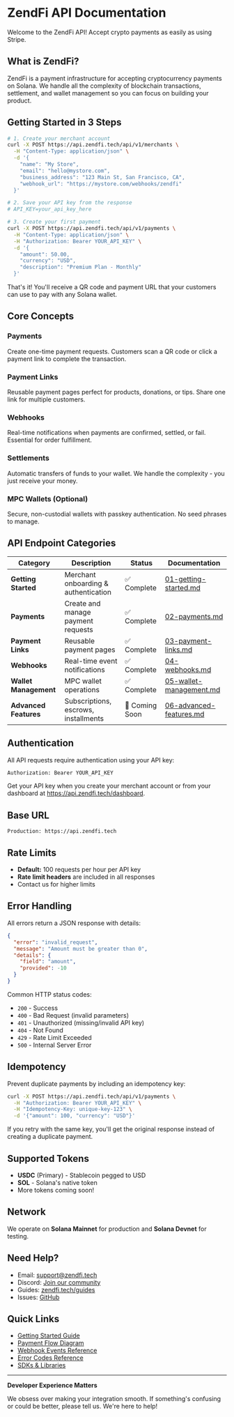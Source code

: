 # ZendFi API Documentation

Welcome to the ZendFi API! Accept crypto payments as easily as using Stripe.

## What is ZendFi?

ZendFi is a payment infrastructure for accepting cryptocurrency payments on Solana. We handle all the complexity of blockchain transactions, settlement, and wallet management so you can focus on building your product.

## Getting Started in 3 Steps

```bash
# 1. Create your merchant account
curl -X POST https://api.zendfi.tech/api/v1/merchants \
  -H "Content-Type: application/json" \
  -d '{
    "name": "My Store",
    "email": "hello@mystore.com",
    "business_address": "123 Main St, San Francisco, CA",
    "webhook_url": "https://mystore.com/webhooks/zendfi"
  }'

# 2. Save your API key from the response
# API_KEY=your_api_key_here

# 3. Create your first payment
curl -X POST https://api.zendfi.tech/api/v1/payments \
  -H "Content-Type: application/json" \
  -H "Authorization: Bearer YOUR_API_KEY" \
  -d '{
    "amount": 50.00,
    "currency": "USD",
    "description": "Premium Plan - Monthly"
  }'
```

That's it! You'll receive a QR code and payment URL that your customers can use to pay with any Solana wallet.

## Core Concepts

### Payments
Create one-time payment requests. Customers scan a QR code or click a payment link to complete the transaction.

### Payment Links
Reusable payment pages perfect for products, donations, or tips. Share one link for multiple customers.

### Webhooks
Real-time notifications when payments are confirmed, settled, or fail. Essential for order fulfillment.

### Settlements
Automatic transfers of funds to your wallet. We handle the complexity - you just receive your money.

### MPC Wallets (Optional)
Secure, non-custodial wallets with passkey authentication. No seed phrases to manage.

## API Endpoint Categories

| Category | Description | Status | Documentation |
|----------|-------------|--------|---------------|
| **Getting Started** | Merchant onboarding & authentication | ✅ Complete | [01-getting-started.md](./01-getting-started.md) |
| **Payments** | Create and manage payment requests | ✅ Complete | [02-payments.md](./02-payments.md) |
| **Payment Links** | Reusable payment pages | ✅ Complete | [03-payment-links.md](./03-payment-links.md) |
| **Webhooks** | Real-time event notifications | ✅ Complete | [04-webhooks.md](./04-webhooks.md) |
| **Wallet Management** | MPC wallet operations | ✅ Complete | [05-wallet-management.md](./05-wallet-management.md) |
| **Advanced Features** | Subscriptions, escrows, installments | 🚧 Coming Soon | [06-advanced-features.md](./06-advanced-features.md) |

## Authentication

All API requests require authentication using your API key:

```bash
Authorization: Bearer YOUR_API_KEY
```

Get your API key when you create your merchant account or from your dashboard at https://api.zendfi.tech/dashboard.

## Base URL

```
Production: https://api.zendfi.tech
```

## Rate Limits

- **Default:** 100 requests per hour per API key
- **Rate limit headers** are included in all responses
- Contact us for higher limits

## Error Handling

All errors return a JSON response with details:

```json
{
  "error": "invalid_request",
  "message": "Amount must be greater than 0",
  "details": {
    "field": "amount",
    "provided": -10
  }
}
```

Common HTTP status codes:
- `200` - Success
- `400` - Bad Request (invalid parameters)
- `401` - Unauthorized (missing/invalid API key)
- `404` - Not Found
- `429` - Rate Limit Exceeded
- `500` - Internal Server Error

## Idempotency

Prevent duplicate payments by including an idempotency key:

```bash
curl -X POST https://api.zendfi.tech/api/v1/payments \
  -H "Authorization: Bearer YOUR_API_KEY" \
  -H "Idempotency-Key: unique-key-123" \
  -d '{"amount": 100, "currency": "USD"}'
```

If you retry with the same key, you'll get the original response instead of creating a duplicate payment.

## Supported Tokens

- **USDC** (Primary) - Stablecoin pegged to USD
- **SOL** - Solana's native token
- More tokens coming soon!

## Network

We operate on **Solana Mainnet** for production and **Solana Devnet** for testing.

## Need Help?

- Email: support@zendfi.tech
- Discord: [Join our community](https://discord.gg/zendfi)
- Guides: [zendfi.tech/guides](https://zendfi.tech/guides)
- Issues: [GitHub](https://github.com/zendfi)

## Quick Links

- [Getting Started Guide](./01-getting-started.md)
- [Payment Flow Diagram](./diagrams/payment-flow.md)
- [Webhook Events Reference](./04-webhooks.md#events)
- [Error Codes Reference](./reference/error-codes.md)
- [SDKs & Libraries](#sdks)

---

**Developer Experience Matters**

We obsess over making your integration smooth. If something's confusing or could be better, please tell us. We're here to help!
